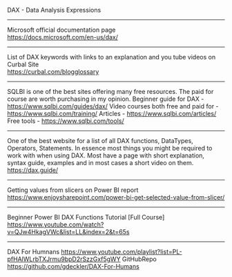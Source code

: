 DAX - Data Analysis Expressions

---
Microsoft official documentation page </br>
https://docs.microsoft.com/en-us/dax/

---
List of DAX keywords with links to an explanation and you tube videos on Curbal Site</br>
https://curbal.com/blogglossary

---
SQLBI is one of the best sites offering many free resources.  The paid for course are worth purchasing in my opinion.
Beginner guide for DAX - https://www.sqlbi.com/guides/dax/
Video courses both free and paid for - https://www.sqlbi.com/training/
Articles - https://www.sqlbi.com/articles/
Free tools - https://www.sqlbi.com/tools/ 

---
One of the best website for a list of all DAX functions, DataTypes, Operators, Statements. In essence most things you might be required to work with when using DAX. Most have a page with short explanation, syntax guide, examples and in most cases a short video on them.
https://dax.guide/

---
Getting values from slicers on Power BI report
https://www.enjoysharepoint.com/power-bi-get-selected-value-from-slicer/

---
Beginner Power BI DAX Functions Tutorial [Full Course] 
https://www.youtube.com/watch?v=QJw4HkagVWc&list=LL&index=2&t=65s

---
DAX For Humnans
https://www.youtube.com/playlist?list=PL-pfHAlWLrbTXJrmu9bpD2rSzzGxf5gWY
GitHubRepo
https://github.com/gdeckler/DAX-For-Humans

